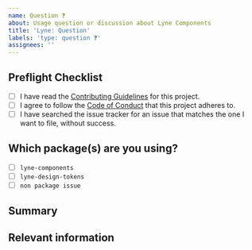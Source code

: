 ```yaml
---
name: Question ❓
about: Usage question or discussion about Lyne Components
title: 'Lyne: Question'
labels: 'type: question ❓'
assignees: ''
---
```


<!--

Hi there! 👋🏻 We hope everything is fine using our projects from the Lyne Design
System. It looks like you might have a question about our work, so we wanted to
share some resources that you could use if you have not tried them yet 🙂.

You can find the Lyne Components documentation [here](https://github.com/lyne-design-system/lyne-components/docs). Also have first a look at our [issues](https://github.com/lyne-design-system/lyne-components/issues) if your question/issue has been asked/raised before or even might have been solved.

If these resources do not work out, help us out by filling out a couple of
details below!

Thanks in advance!

-->

## Preflight Checklist

<!-- Please ensure you've completed the following steps by replacing [ ] with [x]-->

- [ ] I have read the [Contributing Guidelines](https://github.com/lyne-design-system/lyne-components/blob/master/CONTRIBUTING.md) for this project.
- [ ] I agree to follow the [Code of Conduct](https://github.com/lyne-design-system/lyne-components/blob/master/CODE_OF_CONDUCT.md) that this project adheres to.
- [ ] I have searched the issue tracker for an issue that matches the one I want to file, without success.

## Which package(s) are you using?

<!--
  Add an x in one of the options below, for example:
- [x] package name
-->

- [ ] `lyne-components`
- [ ] `lyne-design-tokens`
- [ ] `non package issue`

## Summary

<!-- Give us a summary about your question -->

## Relevant information

<!-- Provide as much useful information as you can -->